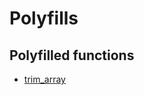# Polyfills

## Polyfilled functions

* [trim_array](https://www.postgresql.org/docs/current/functions-array.html)